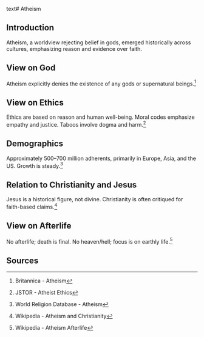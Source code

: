 text# Atheism
## Introduction
Atheism, a worldview rejecting belief in gods, emerged historically across cultures, emphasizing reason and evidence over faith.
## View on God
Atheism explicitly denies the existence of any gods or supernatural beings.[^1]
## View on Ethics
Ethics are based on reason and human well-being. Moral codes emphasize empathy and justice. Taboos involve dogma and harm.[^2]
## Demographics
Approximately 500–700 million adherents, primarily in Europe, Asia, and the US. Growth is steady.[^3]
## Relation to Christianity and Jesus
Jesus is a historical figure, not divine. Christianity is often critiqued for faith-based claims.[^4]
## View on Afterlife
No afterlife; death is final. No heaven/hell; focus is on earthly life.[^5]
## Sources
[^1]: Britannica - Atheism[](https://www.britannica.com/topic/atheism)
[^2]: JSTOR - Atheist Ethics[](https://www.jstor.org/stable/3260931)
[^3]: World Religion Database - Atheism[](https://www.worldreligiondatabase.org)
[^4]: Wikipedia - Atheism and Christianity[](https://en.wikipedia.org/wiki/Atheism#Christianity)
[^5]: Wikipedia - Atheism Afterlife[](https://en.wikipedia.org/wiki/Atheism#Afterlife)
